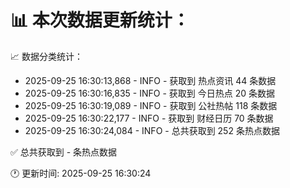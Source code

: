 📊 本次数据更新统计：
==========================

📈 数据分类统计：
- 2025-09-25 16:30:13,868 - INFO - 获取到 热点资讯 44 条数据
- 2025-09-25 16:30:16,835 - INFO - 获取到 今日热点 20 条数据
- 2025-09-25 16:30:19,089 - INFO - 获取到 公社热帖 118 条数据
- 2025-09-25 16:30:22,177 - INFO - 获取到 财经日历 70 条数据
- 2025-09-25 16:30:24,084 - INFO - 总共获取到 252 条热点数据

✅ 总共获取到 - 条热点数据

🕐 更新时间: 2025-09-25 16:30:24
